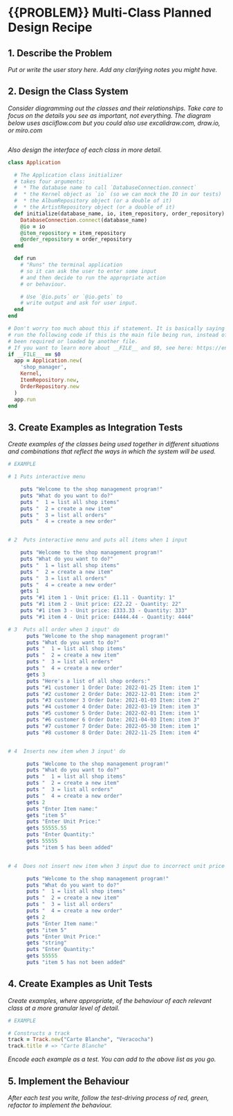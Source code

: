 # {{PROBLEM}} Multi-Class Planned Design Recipe

## 1. Describe the Problem

_Put or write the user story here. Add any clarifying notes you might have._

## 2. Design the Class System

_Consider diagramming out the classes and their relationships. Take care to
focus on the details you see as important, not everything. The diagram below
uses asciiflow.com but you could also use excalidraw.com, draw.io, or miro.com_

```

```

_Also design the interface of each class in more detail._

```ruby
class Application

  # The Application class initializer
  # takes four arguments:
  #  * The database name to call `DatabaseConnection.connect`
  #  * the Kernel object as `io` (so we can mock the IO in our tests)
  #  * the AlbumRepository object (or a double of it)
  #  * the ArtistRepository object (or a double of it)
  def initialize(database_name, io, item_repository, order_repository)
    DatabaseConnection.connect(database_name)
    @io = io
    @item_repository = item_repository
    @order_repository = order_repository
  end

  def run
    # "Runs" the terminal application
    # so it can ask the user to enter some input
    # and then decide to run the appropriate action
    # or behaviour.

    # Use `@io.puts` or `@io.gets` to
    # write output and ask for user input.
  end
end

# Don't worry too much about this if statement. It is basically saying "only
# run the following code if this is the main file being run, instead of having
# been required or loaded by another file.
# If you want to learn more about __FILE__ and $0, see here: https://en.wikibooks.org/wiki/Ruby_Programming/Syntax/Variables_and_Constants#Pre-defined_Variables
if __FILE__ == $0
  app = Application.new(
    'shop_manager',
    Kernel,
    ItemRepository.new,
    OrderRepository.new
  )
  app.run
end
```

## 3. Create Examples as Integration Tests

_Create examples of the classes being used together in different situations and
combinations that reflect the ways in which the system will be used._

```ruby
# EXAMPLE

# 1 Puts interactive menu

    puts "Welcome to the shop management program!"
    puts "What do you want to do?"
    puts "  1 = list all shop items"
    puts "  2 = create a new item"
    puts "  3 = list all orders"
    puts "  4 = create a new order"


# 2  Puts interactive menu and puts all items when 1 input

    puts "Welcome to the shop management program!"
    puts "What do you want to do?"
    puts "  1 = list all shop items"
    puts "  2 = create a new item"
    puts "  3 = list all orders"
    puts "  4 = create a new order"
    gets 1
    puts "#1 item 1 - Unit price: £1.11 - Quantity: 1"
    puts "#1 item 2 - Unit price: £22.22 - Quantity: 22"
    puts "#1 item 3 - Unit price: £333.33 - Quantity: 333"
    puts "#1 item 4 - Unit price: £4444.44 - Quantity: 4444"

# 3  Puts all order when 3 input' do
      puts "Welcome to the shop management program!"
      puts "What do you want to do?"
      puts "  1 = list all shop items"
      puts "  2 = create a new item"
      puts "  3 = list all orders"
      puts "  4 = create a new order"
      gets 3
      puts "Here's a list of all shop orders:"
      puts "#1 customer 1 Order Date: 2022-01-25 Item: item 1"
      puts "#2 customer 2 Order Date: 2022-12-01 Item: item 2"
      puts "#3 customer 3 Order Date: 2021-01-03 Item: item 2"
      puts "#4 customer 4 Order Date: 2022-03-19 Item: item 3"
      puts "#5 customer 5 Order Date: 2022-02-01 Item: item 1"
      puts "#6 customer 6 Order Date: 2021-04-03 Item: item 3"
      puts "#7 customer 7 Order Date: 2022-05-30 Item: item 1"
      puts "#8 customer 8 Order Date: 2022-11-25 Item: item 4"


# 4  Inserts new item when 3 input' do

      puts "Welcome to the shop management program!"
      puts "What do you want to do?"
      puts "  1 = list all shop items"
      puts "  2 = create a new item"
      puts "  3 = list all orders"
      puts "  4 = create a new order"
      gets 2
      puts "Enter Item name:"
      gets "item 5"
      puts "Enter Unit Price:"
      gets 55555.55
      puts "Enter Quantity:"
      gets 55555
      puts "item 5 has been added"


# 4  Does not insert new item when 3 input due to incorrect unit price' do

      puts "Welcome to the shop management program!"
      puts "What do you want to do?"
      puts "  1 = list all shop items"
      puts "  2 = create a new item"
      puts "  3 = list all orders"
      puts "  4 = create a new order"
      gets 2
      puts "Enter Item name:"
      gets "item 5"
      puts "Enter Unit Price:"
      gets "string"
      puts "Enter Quantity:"
      gets 55555
      puts "item 5 has not been added"

```

## 4. Create Examples as Unit Tests

_Create examples, where appropriate, of the behaviour of each relevant class at
a more granular level of detail._

```ruby
# EXAMPLE

# Constructs a track
track = Track.new("Carte Blanche", "Veracocha")
track.title # => "Carte Blanche"
```

_Encode each example as a test. You can add to the above list as you go._

## 5. Implement the Behaviour

_After each test you write, follow the test-driving process of red, green,
refactor to implement the behaviour._
